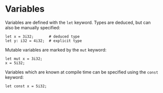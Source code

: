 # Variables

Variables are defined with the `let` keyword. Types are deduced, but can also be manually specified:
```
let x = 3i32;       # deduced type
let y: i32 = 4i32;  # explicit type
```

Mutable variables are marked by the `mut` keyword:
```
let mut x = 3i32;
x = 5i32;
```

Variables which are known at compile time can be specified using the `const` keyword:
```
let const x = 5i32;
```
